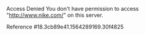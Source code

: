 Access Denied You don't have permission to access "http://www.nike.com/" on this server.

Reference #18.3cb89e41.1564289169.30f4825